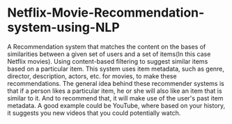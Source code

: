 # Netflix-Movie-Recommendation-system-using-NLP
A Recommendation system that matches the content on the bases of similarities between a given set of users and a set of items(In this case Netflix movies). 
Using content-based filtering to suggest similar items based on a particular item. This system uses item metadata, such as genre, director, description, actors, etc. for movies, to make these recommendations. The general idea behind these recommender systems is that if a person likes a particular item, he or she will also like an item that is similar to it. And to recommend that, it will make use of the user's past item metadata. A good example could be YouTube, where based on your history, it suggests you new videos that you could potentially watch.
